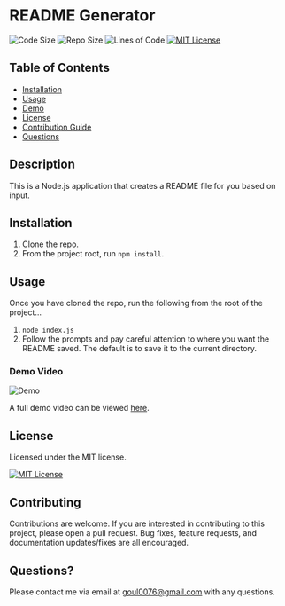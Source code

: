 # README Generator

![Code Size](https://img.shields.io/github/languages/code-size/nobleburgundy/jcg-readme-generator?color=blue) ![Repo Size](https://img.shields.io/github/repo-size/nobleburgundy/jcg-readme-generator?color=blue) ![Lines of Code](https://img.shields.io/tokei/lines/github/nobleburgundy/jcg-readme-generator?color=blue) [![MIT License](https://img.shields.io/apm/l/atomic-design-ui.svg?color=red)](https://github.com/nobleburgundy/jcg-readme-generator/blob/master/LICENSE)

## Table of Contents

- [Installation](#installation)
- [Usage](#usage)
- [Demo](#demo)
- [License](#license)
- [Contribution Guide](#contributing)
- [Questions](#questions)

## Description

This is a Node.js application that creates a README file for you based on input.

## Installation

1. Clone the repo.
2. From the project root, run `npm install`.

## Usage

Once you have cloned the repo, run the following from the root of the project...

1. `node index.js`
2. Follow the prompts and pay careful attention to where you want the README saved. The default is to save it to the current directory.

### Demo Video

![Demo](demo.gif)

A full demo video can be viewed [here](https://drive.google.com/file/d/17d-h_epbpuQwAMbKkfzd2qHIJX8iP4Bm/view?usp=sharing).

## License

Licensed under the MIT license.

[![MIT License](https://img.shields.io/apm/l/atomic-design-ui.svg?color=red)](https://github.com/nobleburgundy/jcg-readme-generator/blob/master/LICENSE)

## Contributing

Contributions are welcome. If you are interested in contributing to this project, please open a pull request. Bug fixes, feature requests, and documentation updates/fixes are all encouraged.

## Questions?

Please contact me via email at goul0076@gmail.com with any questions.
